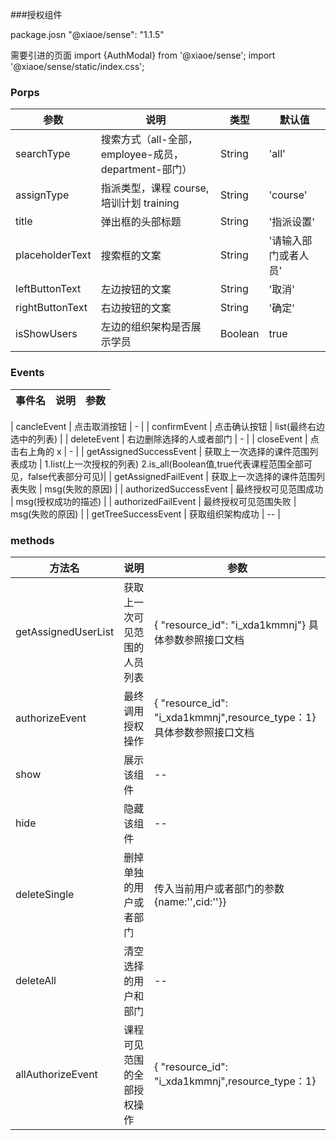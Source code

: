 
###授权组件

package.josn 
"@xiaoe/sense": "1.1.5"

需要引进的页面
import {AuthModal} from '@xiaoe/sense';
import '@xiaoe/sense/static/index.css';

### Porps

| 参数 | 说明 | 类型 | 默认值 |
|------|------|------|------|
| searchType | 搜索方式（all-全部，employee-成员，department-部门） | String | 'all' | 
| assignType | 指派类型，课程 course, 培训计划 training | String | 'course' |
| title | 弹出框的头部标题 | String | '指派设置' |
| placeholderText | 搜索框的文案 | String | '请输入部门或者人员' |
| leftButtonText | 左边按钮的文案 | String | '取消' |
| rightButtonText | 右边按钮的文案 | String | '确定' |
| isShowUsers | 左边的组织架构是否展示学员 | Boolean | true |

### Events

| 事件名 | 说明 | 参数 |
|------|------|------|

| cancleEvent | 点击取消按钮 | - |
| confirmEvent | 点击确认按钮 | list(最终右边选中的列表) |
| deleteEvent | 右边删除选择的人或者部门 | - |
| closeEvent | 点击右上角的 x | - |
| getAssignedSuccessEvent | 获取上一次选择的课件范围列表成功 | 1.list(上一次授权的列表) 2.is_all(Boolean值,true代表课程范围全部可见，false代表部分可见)|
| getAssignedFailEvent | 获取上一次选择的课件范围列表失败 | msg(失败的原因) |
| authorizedSuccessEvent | 最终授权可见范围成功 | msg(授权成功的描述) |
| authorizedFailEvent | 最终授权可见范围失败 | msg(失败的原因) |
| getTreeSuccessEvent | 获取组织架构成功 | -- |

### methods
| 方法名 | 说明 | 参数 |
|------|------|------|
| getAssignedUserList | 获取上一次可见范围的人员列表 | { "resource_id": "i_xda1kmmnj"} 具体参数参照接口文档 |
| authorizeEvent | 最终调用授权操作 | { "resource_id": "i_xda1kmmnj",resource_type：1}具体参数参照接口文档 |
| show | 展示该组件 | -- |
| hide | 隐藏该组件 | -- |
| deleteSingle | 删掉单独的用户或者部门 | 传入当前用户或者部门的参数{name:'',cid:''}} |
| deleteAll | 清空选择的用户和部门 | -- |   
| allAuthorizeEvent | 课程可见范围的全部授权操作 | { "resource_id": "i_xda1kmmnj",resource_type：1} | 